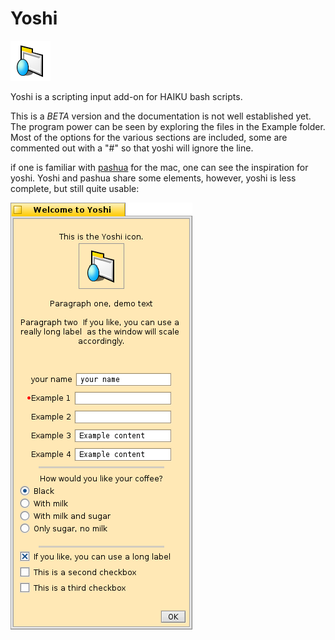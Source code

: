 # Yoshi
![yoshi icon.](https://raw.githubusercontent.com/bbjimmy/Yoshi/master/yoshi.icon.hvif.png)

Yoshi is a scripting input add-on for HAIKU bash scripts. 

This is a _BETA_ version and the documentation is not well established yet. The program power can be seen by exploring the files in the Example folder.  Most of the options for the various sections are included, some are commented out with a "#" so that yoshi will ignore the line.

if one is familiar with [pashua](http://www.bluem.net/en/mac/pashua/) for the mac, one can see the inspiration for yoshi. Yoshi and pashua share some elements, however, yoshi is less complete, but still quite usable:

![yoshi at work.](https://raw.githubusercontent.com/bbjimmy/Yoshi/master/screenshot18.png)



